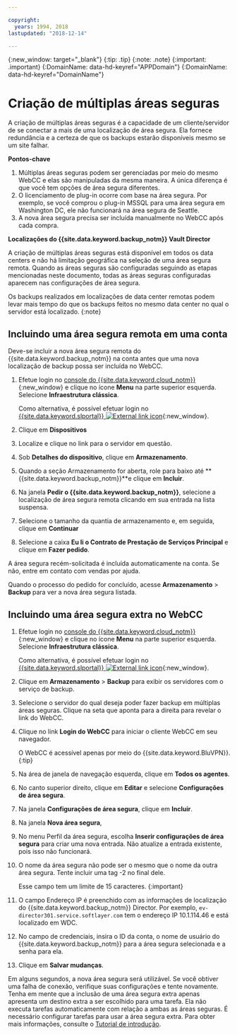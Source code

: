 ```yaml
---

copyright:
  years: 1994, 2018
lastupdated: "2018-12-14"

---
```

{:new_window: target="_blank"}
{:tip: .tip}
{:note: .note}
{:important: .important}
{:DomainName: data-hd-keyref="APPDomain"}
{:DomainName: data-hd-keyref="DomainName"}

# Criação de múltiplas áreas seguras

A criação de múltiplas áreas seguras é a capacidade de um cliente/servidor de se conectar a mais de uma
localização de área segura. Ela fornece redundância e a certeza de que os backups estarão disponíveis mesmo se um site falhar.

**Pontos-chave**

1. Múltiplas áreas seguras podem ser gerenciadas por meio do mesmo WebCC e elas são manipuladas da mesma maneira. A única diferença é que você tem opções de área segura diferentes.
2. O licenciamento de plug-in ocorre com base na área segura. Por exemplo, se você comprou o plug-in MSSQL para uma área segura em Washington DC, ele não funcionará na área segura de Seattle.
3. A nova área segura precisa ser incluída manualmente no WebCC após cada compra.

**Localizações do {{site.data.keyword.backup_notm}} Vault Director**

A criação de múltiplas áreas seguras está disponível em todos os data centers e não há limitação
geográfica na seleção de uma área segura remota. Quando as áreas seguras são configuradas seguindo as etapas mencionadas neste documento, todas as áreas seguras configuradas aparecem nas configurações de área segura.

Os backups realizados em localizações de data center remotas podem levar mais tempo do que os backups feitos no mesmo
data center no qual o servidor está localizado.
{:note}

## Incluindo uma área segura remota em uma conta

Deve-se incluir a nova área segura remota do {{site.data.keyword.backup_notm}} na conta antes que uma
nova localização de backup possa ser incluída no WebCC.

1. Efetue login no [console do {{site.data.keyword.cloud_notm}}](https://{DomainName}/catalog/){:new_window} e
clique no ícone **Menu** na parte superior esquerda. Selecione **Infraestrutura clássica**.

   Como alternativa, é possível efetuar login no [{{site.data.keyword.slportal}} ![External link icon](../../icons/launch-glyph.svg "External link icon")](https://control.softlayer.com/){:new_window}.
2. Clique em **Dispositivos**
3. Localize e clique no link para o servidor em questão.
4. Sob **Detalhes do dispositivo**, clique em **Armazenamento**.
5. Quando a seção Armazenamento for aberta, role para baixo até
**{{site.data.keyword.backup_notm}}**e clique em **Incluir**.
6. Na janela **Pedir o {{site.data.keyword.backup_notm}}**, selecione a localização de
área segura remota clicando em sua entrada na lista suspensa.
7. Selecione o tamanho da quantia de armazenamento e, em seguida, clique em
**Continuar**
8. Selecione a caixa **Eu li o Contrato de Prestação de Serviços Principal** e
clique em **Fazer pedido**.

A área segura recém-solicitada é incluída automaticamente na conta. Se não, entre em contato com vendas por ajuda.

Quando o processo do pedido for concluído, acesse **Armazenamento** >
**Backup** para ver a nova área segura listada.

## Incluindo uma área segura extra no WebCC

1. Efetue login no [console do {{site.data.keyword.cloud_notm}}](https://{DomainName}/catalog/){:new_window} e
clique no ícone **Menu** na parte superior esquerda. Selecione **Infraestrutura clássica**.

   Como alternativa, é possível efetuar login no [{{site.data.keyword.slportal}} ![External link icon](../../icons/launch-glyph.svg "External link icon")](https://control.softlayer.com/){:new_window}.
2. Clique em **Armazenamento** > **Backup** para exibir os
servidores com o serviço de backup.
3. Selecione o servidor do qual deseja poder fazer backup em múltiplas áreas seguras. Clique na seta que aponta para a direita para revelar o link do WebCC.
4. Clique no link **Login do WebCC** para iniciar o cliente WebCC em seu navegador.

   O WebCC é acessível apenas por meio do {{site.data.keyword.BluVPN}}.
   {:tip}
5. Na área de janela de navegação esquerda, clique em **Todos os agentes**.
6. No canto superior direito, clique em **Editar** e selecione **Configurações de área segura**.
7. Na janela **Configurações de área segura**, clique em **Incluir**.
8. Na janela **Nova área segura**,
  1. No menu Perfil da área segura, escolha **Inserir configurações de área segura** para criar uma nova entrada. Não atualize a entrada existente, pois isso não funcionará.
  2. O nome da área segura não pode ser o mesmo que o nome da outra área segura. Tente incluir uma tag -2 no final dele. <br/>

     Esse campo tem um limite de 15 caracteres.
     {:important}
  3. O campo Endereço IP é preenchido com as informações de localização do
{{site.data.keyword.backup_notm}} Director. Por exemplo, `ev-director301.service.softlayer.com` tem o endereço IP 10.1.114.46 e está localizado em WDC.
  4. No campo de credenciais, insira o ID da conta, o nome de usuário do
{{site.data.keyword.backup_notm}} para a área segura selecionada e a senha para ela.
  5. Clique em **Salvar mudanças**.

Em alguns segundos, a nova área segura será utilizável. Se você obtiver uma falha de conexão, verifique suas configurações e tente novamente. Tenha em mente que a inclusão de uma área segura extra apenas apresenta um destino extra a ser escolhido para uma tarefa. Ela não executa tarefas automaticamente com relação a ambas as áreas seguras. É necessário configurar tarefas para usar a área segura extra.
Para obter mais informações, consulte o [Tutorial de introdução](index.html).
